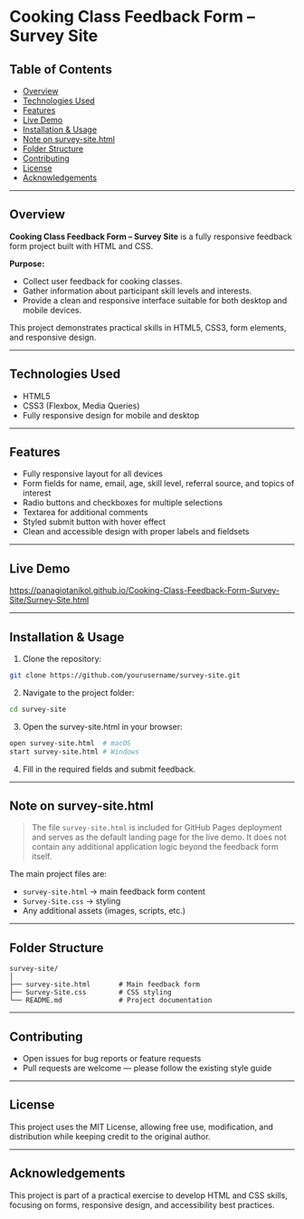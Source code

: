 # Cooking Class Feedback Form – Survey Site

## Table of Contents

* [Overview](#overview)
* [Technologies Used](#technologies-used)
* [Features](#features)
* [Live Demo](#live-demo)
* [Installation & Usage](#installation--usage)
* [Note on survey-site.html](#note-on-survey-sitehtml)
* [Folder Structure](#folder-structure)
* [Contributing](#contributing)
* [License](#license)
* [Acknowledgements](#acknowledgements)

---

## Overview

**Cooking Class Feedback Form – Survey Site** is a fully responsive feedback form project built with HTML and CSS.

**Purpose:**

* Collect user feedback for cooking classes.
* Gather information about participant skill levels and interests.
* Provide a clean and responsive interface suitable for both desktop and mobile devices.

This project demonstrates practical skills in HTML5, CSS3, form elements, and responsive design.

---

## Technologies Used

* HTML5
* CSS3 (Flexbox, Media Queries)
* Fully responsive design for mobile and desktop

---

## Features

* Fully responsive layout for all devices
* Form fields for name, email, age, skill level, referral source, and topics of interest
* Radio buttons and checkboxes for multiple selections
* Textarea for additional comments
* Styled submit button with hover effect
* Clean and accessible design with proper labels and fieldsets

---

## Live Demo

https://panagiotanikol.github.io/Cooking-Class-Feedback-Form-Survey-Site/Surney-Site.html

---

## Installation & Usage

1. Clone the repository:

```bash
git clone https://github.com/yourusername/survey-site.git
```

2. Navigate to the project folder:

```bash
cd survey-site
```

3. Open the survey-site.html in your browser:

```bash
open survey-site.html  # macOS
start survey-site.html # Windows
```

4. Fill in the required fields and submit feedback.

---

## Note on survey-site.html

> The file `survey-site.html` is included for GitHub Pages deployment and serves as the default landing page for the live demo.
> It does not contain any additional application logic beyond the feedback form itself.

The main project files are:

* `survey-site.html` → main feedback form content
* `Survey-Site.css` → styling
* Any additional assets (images, scripts, etc.)

---

## Folder Structure

```
survey-site/
│
├── survey-site.html       # Main feedback form
├── Survey-Site.css        # CSS styling
└── README.md              # Project documentation
```

---

## Contributing

* Open issues for bug reports or feature requests
* Pull requests are welcome — please follow the existing style guide

---

## License

This project uses the MIT License, allowing free use, modification, and distribution while keeping credit to the original author.

---

## Acknowledgements

This project is part of a practical exercise to develop HTML and CSS skills, focusing on forms, responsive design, and accessibility best practices.

